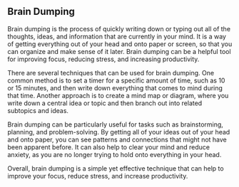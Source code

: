 ## Brain Dumping

Brain dumping is the process of quickly writing down or typing out all of the thoughts, ideas, and information that are currently in your mind. It is a way of getting everything out of your head and onto paper or screen, so that you can organize and make sense of it later. Brain dumping can be a helpful tool for improving focus, reducing stress, and increasing productivity.

There are several techniques that can be used for brain dumping. One common method is to set a timer for a specific amount of time, such as 10 or 15 minutes, and then write down everything that comes to mind during that time. Another approach is to create a mind map or diagram, where you write down a central idea or topic and then branch out into related subtopics and ideas.

Brain dumping can be particularly useful for tasks such as brainstorming, planning, and problem-solving. By getting all of your ideas out of your head and onto paper, you can see patterns and connections that might not have been apparent before. It can also help to clear your mind and reduce anxiety, as you are no longer trying to hold onto everything in your head.

Overall, brain dumping is a simple yet effective technique that can help to improve your focus, reduce stress, and increase productivity.
